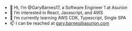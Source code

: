 - 👋 Hi, I’m @GaryBarnes17, a Software Engineer 1 at Asurion
- 👀 I’m interested in React, Javascript, and AWS
- 🌱 I’m currently learning AWS CDK, Typescript, Single SPA
- 📫 I can be reached at gary.barnes@asurion.com
<!---
GaryBarnes17/GaryBarnes17 is a ✨ special ✨ repository because its `README.md` (this file) appears on your GitHub profile.
You can click the Preview link to take a look at your changes.
--->
